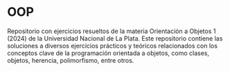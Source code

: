 # OOP
Repositorio con ejercicios resueltos de la materia Orientación a Objetos 1 (2024) de la Universidad Nacional de La Plata. Este repositorio contiene las soluciones a diversos ejercicios prácticos y teóricos relacionados con los conceptos clave de la programación orientada a objetos, como clases, objetos, herencia, polimorfismo, entre otros.
